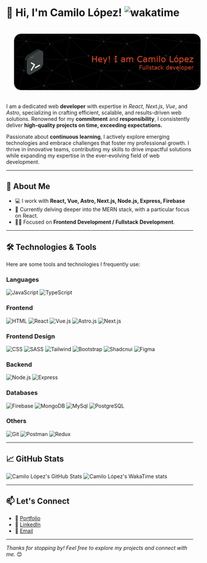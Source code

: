 # 👋 Hi, I'm Camilo López! ![wakatime](https://wakatime.com/badge/user/031d07fd-4d56-4a97-92ac-226e00c4c5ea.svg)

<div style="display: flex; justify-content: center; align-items: center; padding: 1.5em; margin: auto;width: 100%;">
  <img src="./assets/github-header-image.png" alt="Github Banner"/>
</div>

I am a dedicated web **developer** with expertise in _React_, _Next.js_, _Vue_, and _Astro_, specializing in crafting efficient, scalable, and results-driven web solutions. Renowned for my **commitment** and **responsibility**, I consistently deliver **high-quality projects on time, exceeding expectations.**

Passionate about **continuous learning**, I actively explore emerging technologies and embrace challenges that foster my professional growth. I thrive in innovative teams, contributing my skills to drive impactful solutions while expanding my expertise in the ever-evolving field of web development.

---

## 🚀 About Me

-   💻 I work with **React, Vue, Astro, Next.js, Node.js, Express, Firebase**
-   🌱 Currently delving deeper into the MERN stack, with a particular focus on React.
-   🧑‍💻 Focused on **Frontend Development / Fullstack Development**.

---

## 🛠️ Technologies & Tools

Here are some tools and technologies I frequently use:

### Languages

![JavaScript](https://img.shields.io/badge/-JavaScript-000?logo=javascript&logoColor=yellow&style=flat)
![TypeScript](https://img.shields.io/badge/-TypeScript-000?logo=typescript&logoColor=blue&style=flat)

### Frontend

![HTML](https://img.shields.io/badge/-HTML-000?logo=html5&logoColor=#E34F26&style=flat)
![React](https://img.shields.io/badge/-React-000?logo=react&logoColor=#61DAFB&style=flat)
![Vue.js](https://img.shields.io/badge/-Vue.js-000?logo=vue.js&logoColor=#4FC08D&style=flat)
![Astro.js](https://img.shields.io/badge/-Astro.js-000?logo=Astro&logoColor=#BC52EE&style=flat)
![Next.js](https://img.shields.io/badge/-Next.js-000?logo=next.js&logoColor=white&style=flat)

### Frontend Design

![CSS](https://img.shields.io/badge/-CSS-000?logo=CSS3&logoColor=1572B6&style=flat)
![SASS](https://img.shields.io/badge/-Sass-000?logo=Sass&logoColor=#CC6699&style=flat)
![Tailwind](https://img.shields.io/badge/-Tailwind-000?logo=Tailwind+CSS&logoColor=#06B6D4&style=flat)
![Bootstrap](https://img.shields.io/badge/-Bootstrap-000?logo=Bootstrap&logoColor=#7952B3&style=flat)
![Shadcnui](https://img.shields.io/badge/-shadcnui-000?logo=shadcnui&logoColor=#000000&style=flat)
![Figma](https://img.shields.io/badge/-Figma-000?logo=Figma&logoColor=#F24E1E&style=flat)

### Backend

![Node.js](https://img.shields.io/badge/-Node.js-000?logo=node.js&logoColor=green&style=flat)
![Express](https://img.shields.io/badge/-Express-000?logo=express&logoColor=white&style=flat)

### Databases

![Firebase](https://img.shields.io/badge/-Firebase-000?logo=firebase&logoColor=ffc400&style=flat)
![MongoDB](https://img.shields.io/badge/-MongoDB-000?logo=mongodb&logoColor=green&style=flat)
![MySql](https://img.shields.io/badge/-SQL-000?style=flat&logo=mysql)
![PostgreSQL](https://img.shields.io/badge/-POSTGRESQL-000?style=flat&logo=postgresql)

### Others

![Git](https://img.shields.io/badge/-Git-000?logo=git&logoColor=#F05032&style=flat)
![Postman](https://img.shields.io/badge/-Postman-000?logo=postman&logoColor=#FF6C37&style=flat)
![Redux](https://img.shields.io/badge/-Redux-000?logo=Redux&logoColor=764ABC&style=flat)

---

<!-- ## 📂 Featured Projects

### 🖥️ [Project 1 Title](#)

> Brief description of the project.

-   **Tech Stack**: [React, Firebase, etc.]
-   **Live Demo**: [Link to demo](#)
-   **Source Code**: [Link to repository](#) -->

## 📈 GitHub Stats

![Camilo López's GitHub Stats](https://github-readme-stats.vercel.app/api?username=CamiloLopez15&show_icons=true&include_all_commits=true&theme=radical&rank_icon=github&show=reviews,prs_merged,prs_merged_percentage)
![Camilo López's WakaTime stats](https://github-readme-stats.vercel.app/api/wakatime?username=CamiloLopez15&theme=radical&layout=compact)

<!-- ![Top Langs](https://github-readme-stats.vercel.app/api/top-langs/?username=CamiloLopez15&layout=donut-vertical&show_icons=true&theme=radical) -->

---

## 📫 Let's Connect

-   💼 [Portfolio](https://camilolopez15.github.io/)
-   👔 [LinkedIn](https://www.linkedin.com/in/camilo-lp/)
-   📧 [Email](mailto:camilolopez1506@gmail.com)

---

_Thanks for stopping by! Feel free to explore my projects and connect with me._ 😊

